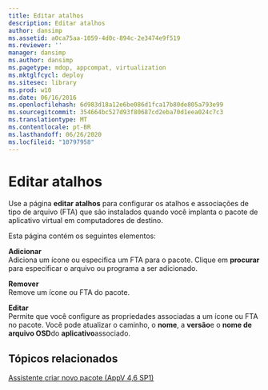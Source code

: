 ```yaml
---
title: Editar atalhos
description: Editar atalhos
author: dansimp
ms.assetid: a0ca75aa-1059-4d0c-894c-2e3474e9f519
ms.reviewer: ''
manager: dansimp
ms.author: dansimp
ms.pagetype: mdop, appcompat, virtualization
ms.mktglfcycl: deploy
ms.sitesec: library
ms.prod: w10
ms.date: 06/16/2016
ms.openlocfilehash: 6d983d18a12e6be086d1fca17b80de805a793e99
ms.sourcegitcommit: 354664bc527d93f80687cd2eba70d1eea024c7c3
ms.translationtype: MT
ms.contentlocale: pt-BR
ms.lasthandoff: 06/26/2020
ms.locfileid: "10797958"
---
```

# Editar atalhos


Use a página **editar atalhos** para configurar os atalhos e associações de tipo de arquivo (FTA) que são instalados quando você implanta o pacote de aplicativo virtual em computadores de destino.

Esta página contém os seguintes elementos:

<a href="" id="add"></a>**Adicionar**  
Adiciona um ícone ou especifica um FTA para o pacote. Clique em **procurar** para especificar o arquivo ou programa a ser adicionado.

<a href="" id="remove"></a>**Remover**  
Remove um ícone ou FTA do pacote.

<a href="" id="edit"></a>**Editar**  
Permite que você configure as propriedades associadas a um ícone ou FTA no pacote. Você pode atualizar o caminho, o **nome**, a **versão**e o **nome de arquivo OSD**do **aplicativo**associado.

## Tópicos relacionados


[Assistente criar novo pacote (AppV 4,6 SP1)](create-new-package-wizard---appv-46-sp1-.md)

 

 





